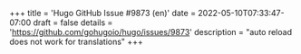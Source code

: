 +++
title = 'Hugo GitHub Issue #9873 (en)'
date = 2022-05-10T07:33:47-07:00
draft = false
details = 'https://github.com/gohugoio/hugo/issues/9873'
description = "auto reload does not work for translations"
+++
